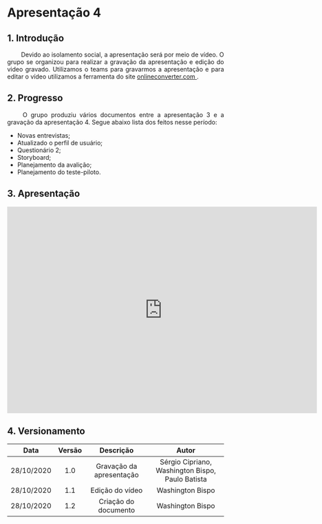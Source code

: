 # Apresentação 4

## 1. Introdução

<p align="justify"> &emsp;&emsp; Devido ao isolamento social, a apresentação será por meio de vídeo. O grupo se organizou para realizar a gravação da apresentação e edição do video gravado. Utilizamos o teams para gravarmos a apresentação e para editar o vídeo utilizamos a ferramenta do site <a href = "https://www.onlineconverter.com/merge-video"> onlineconverter.com </a>.</p>

## 2. Progresso

<p align="justify"> &emsp;&emsp; O grupo produziu vários documentos entre a apresentação 3 e a gravação da apresentação 4. Segue abaixo lista dos feitos nesse período:</p>

* Novas entrevistas;
* Atualizado o perfil de usuário;
* Questionário 2;
* Storyboard;
* Planejamento da avalição;
* Planejamento do teste-piloto.

## 3. Apresentação

<iframe width="720" height="480" src="https://www.youtube-nocookie.com/embed/nV6z_chGV58" frameborder="0" allow="accelerometer; autoplay; clipboard-write; encrypted-media; gyroscope; picture-in-picture" allowfullscreen></iframe>

## 4. Versionamento

|Data|Versão|Descrição|Autor|
|:-:|:-:|:-:|:-:|
|28/10/2020|1.0|Gravação da apresentação|Sérgio Cipriano, Washington Bispo, Paulo Batista|
|28/10/2020|1.1|Edição do vídeo|Washington Bispo|
|28/10/2020|1.2|Criação do documento|Washington Bispo|
